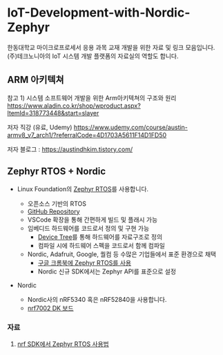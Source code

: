 # IoT-Development-with-Nordic-Zephyr
한동대학교 마이크로프로세서 응용 과목 교재 개발을 위한 자료 및 링크 모음입니다.
(주)테크노니아의 IoT 시스템 개발 플랫폼의 자료실의 역할도 합니다.

## ARM 아키텍쳐

참고 1) 시스템 소프트웨어 개발을 위한 Arm아키텍쳐의 구조와 원리
 https://www.aladin.co.kr/shop/wproduct.aspx?ItemId=318773448&start=slayer
 
 저자 직강 (유료, Udemy)
 https://www.udemy.com/course/austin-armv8_v7_arch1/?referralCode=4D1703A5611F14D1FD50
 
 저자 블로그 : https://austindhkim.tistory.com/

## Zephyr RTOS + Nordic

- Linux Foundation의 [Zephyr RTOS](https://zephyrproject.org/)를 사용합니다.
    - 오픈소스 기반의 RTOS
    - [GitHub Repository](https://github.com/zephyrproject-rtos/zephyr)
    - VSCode 확장을 통해 간편하게 빌드 및 플래시 가능
    - 임베디드 하드웨어를 코드로서 정의 및 구현 가능
        - [Device Tree](https://docs.zephyrproject.org/latest/build/dts/index.html)를 통해 하드웨어를 자료구조로 정의
        - 컴파일 시에 하드웨어 스펙을 코드로서 함께 컴파일
    - Nordic, Adafruit, Google, 퀄컴 등 수많은 기업들에서 표준 환경으로 채택
        - [구글 크롬북에 Zephyr RTOS를 사용](https://zephyrproject.org/chromeoss-embedded-controller/)
        - Nordic 신규 SDK에서는 Zephyr API를 표준으로 설정

- Nordic
    - Nordic사의 nRF5340 혹은 nRF52840을 사용합니다.
    - [nrf7002 DK 보드](https://www.nordicsemi.com/Products/Development-hardware/nRF7002-DK)

### 자료

1. [nrf SDK에서 Zephyr RTOS 사용법](./docs/nrf_sdk_zephyr_basic.md)

